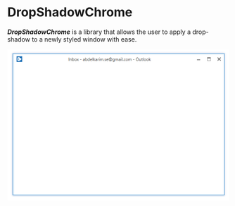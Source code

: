 # DropShadowChrome
***DropShadowChrome*** is a library that allows the user to apply a drop-shadow to a newly styled window with ease.

![Sample](Images/DropShadowChrome.png "Demo")
